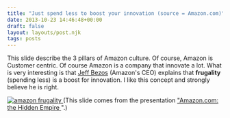 ```yaml
---
title: "Just spend less to boost your innovation (source = Amazon.com)"
date: 2013-10-23 14:46:48+00:00
draft: false
layout: layouts/post.njk
tags: posts
---
```


This slide describe the 3 pillars of Amazon culture. Of course, Amazon is Customer centric. Of course Amazon is a company that innovate a lot. What is very interesting is that [Jeff Bezos](http://en.wikipedia.org/wiki/Jeff_Bezos) (Amazon's CEO) explains that **frugality** (spending less) is a boost for innovation. I like this concept and strongly believe he is right.

[![amazon frugality](http://laurentmaumet.com/wordpress/wp-content/uploads/2013/10/amazon-frugality.png)
](http://laurentmaumet.com/wordpress/just-spend-less-to-boost-your-innovation-source-amazon-com/amazon-frugality/) (This slide comes from the presentation ["Amazon.com: the Hidden Empire ](http://www.slideshare.net/faberNovel/amazoncom-the-hidden-empire)".)

